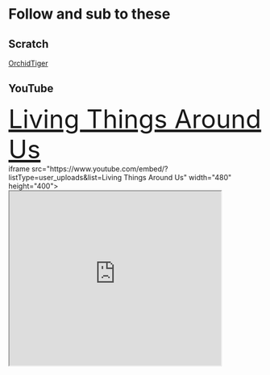 
<html>
  <head>
    <meta charset = "utf-8">
    <title> Test </title>
    <style>
      #poop {
        font-size:50px;
      }
    </style>
  </head>
  <body>
    <h1> Follow and sub to these </h1>
    <h2>Scratch</h2>
     <a target="_blank" href="https://scratch.mit.edu/users/OrchidTiger/">OrchidTiger</a>
    <h2>YouTube</h2>
     <a id ="poop" target="_blank" href="https://www.youtube.com/channel/UC69e_o6BXCaKp_RPyQDGguA">Living Things Around Us</a><br>
     iframe src="https://www.youtube.com/embed/?listType=user_uploads&list=Living Things Around Us" width="480" height="400"></iframe><br>
     <iframe width="420" height="345" src="https://www.youtube.com/embed/_cCz5MHJy70">
    </iframe> 
    </body>
    </html>

